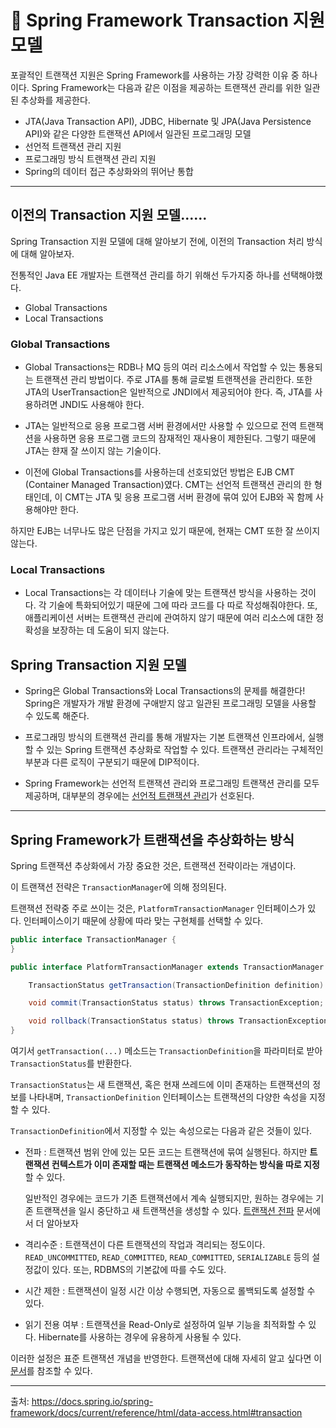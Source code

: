 # 🍃 Spring Framework Transaction 지원 모델

포괄적인 트랜잭션 지원은 Spring Framework를 사용하는 가장 강력한 이유 중 하나이다. Spring Framework는 다음과 같은 이점을 제공하는 트랜잭션 관리를 위한 일관된 추상화를 제공한다.

- JTA(Java Transaction API), JDBC, Hibernate 및 JPA(Java Persistence API)와 같은 다양한 트랜잭션 API에서 일관된 프로그래밍 모델
- 선언적 트랜잭션 관리 지원
- 프로그래밍 방식 트랜잭션 관리 지원
- Spring의 데이터 접근 추상화와의 뛰어난 통합

---

## 이전의 Transaction 지원 모델......

Spring Transaction 지원 모델에 대해 알아보기 전에, 이전의 Transaction 처리 방식에 대해 알아보자.

전통적인 Java EE 개발자는 트랜잭션 관리를 하기 위해선 두가지중 하나를 선택해야했다.

- Global Transactions
- Local Transactions

### Global Transactions

- Global Transactions는 RDB나 MQ 등의 여러 리소스에서 작업할 수 있는 통용되는 트랜잭션 관리 방법이다. 주로 JTA를 통해 글로벌 트랜잭션을 관리한다. 또한 JTA의 UserTransaction은 일반적으로 JNDI에서 제공되어야 한다. 즉, JTA를 사용하려면 JNDI도 사용해야 한다.

- JTA는 일반적으로 응용 프로그램 서버 환경에서만 사용할 수 있으므로 전역 트랜잭션을 사용하면 응용 프로그램 코드의 잠재적인 재사용이 제한된다. 그렇기 때문에 JTA는 햔재 잘 쓰이지 않는 기술이다.

- 이전에 Global Transactions를 사용하는데 선호되었던 방법은 EJB CMT (Container Managed Transaction)였다. CMT는 선언적 트랜잭션 관리의 한 형태인데, 이 CMT는 JTA 및 응용 프로그램 서버 환경에 묶여 있어 EJB와 꼭 함께 사용해야만 한다.

하지만 EJB는 너무나도 많은 단점을 가지고 있기 때문에, 현재는 CMT 또한 잘 쓰이지 않는다.

### Local Transactions

- Local Transactions는 각 데이터나 기술에 맞는 트랜잭션 방식을 사용하는 것이다. 각 기술에 특화되어있기 때문에 그에 따라 코드를 다 따로 작성해줘야한다. 또, 애플리케이션 서버는 트랜잭션 관리에 관여하지 않기 때문에 여러 리소스에 대한 정확성을 보장하는 데 도움이 되지 않는다.

## Spring Transaction 지원 모델

- Spring은 Global Transactions와 Local Transactions의 문제를 해결한다! Spring은 개발자가 개발 환경에 구애받지 않고 일관된 프로그래밍 모델을 사용할 수 있도록 해준다.

- 프로그래밍 방식의 트랜잭션 관리를 통해 개발자는 기본 트랜잭션 인프라에서, 실행할 수 있는 Spring 트랜잭션 추상화로 작업할 수 있다. 트랜잭션 관리라는 구체적인 부분과 다른 로직이 구분되기 때문에 DIP적이다.

- Spring Framework는 선언적 트랜잭션 관리와 프로그래밍 트랜잭션 관리를 모두 제공하며, 대부분의 경우에는 <a href="선언적 트랙잭션 관리.md">선언적 트랜잭션 관리</a>가 선호된다.

---

## Spring Framework가 트랜잭션을 추상화하는 방식

Spring 트랜잭션 추상화에서 가장 중요한 것은, 트랜잭션 전략이라는 개념이다.

이 트랜잭션 전략은 `TransactionManager`에 의해 정의된다.

트랜잭션 전략중 주로 쓰이는 것은, `PlatformTransactionManager` 인터페이스가 있다. 인터페이스이기 때문에 상황에 따라 맞는 구현체를 선택할 수 있다.

```java
public interface TransactionManager {
}

public interface PlatformTransactionManager extends TransactionManager {

    TransactionStatus getTransaction(TransactionDefinition definition) throws TransactionException;

    void commit(TransactionStatus status) throws TransactionException;

    void rollback(TransactionStatus status) throws TransactionException;
}

```

여기서 `getTransaction(...)` 메소드는 `TransactionDefinition`을 파라미터로 받아 `TransactionStatus`를 반환한다. 

`TransactionStatus`는 새 트랜잭션, 혹은 현재 쓰레드에 이미 존재하는 트랜잭션의 정보를 나타내며,
`TransactionDefinition` 인터페이스는 트랜잭션의 다양한 속성을 지정할 수 있다.

`TransactionDefinition`에서 지정할 수 있는 속성으로는 다음과 같은 것들이 있다.

- 전파 :
    트랜잭션 범위 안에 있는 모든 코드는 트랜잭션에 묶여 실행된다. 하지만 **트랜잭션 컨텍스트가 이미 존재할 때는 트랜잭션 메소드가 동작하는 방식을 따로 지정**할 수 있다.

    일반적인 경우에는 코드가 기존 트랜잭션에서 계속 실행되지만, 원하는 경우에는 기존 트랜잭션을 일시 중단하고 새 트랜잭션을 생성할 수 있다. <a href="./트랜잭션 전파.md">트랜잭션 전파</a> 문서에서 더 알아보자

- 격리수준 :
    트랜잭션이 다른 트랜잭션의 작업과 격리되는 정도이다. `READ_UNCOMMITTED`, `READ_COMMITTED`, `READ_COMMITTED`, `SERIALIZABLE` 등의 설정값이 있다. 또는, RDBMS의 기본값에 따를 수도 있다.

- 시간 제한 :
    트랜잭션이 일정 시간 이상 수행되면, 자동으로 롤백되도록 설정할 수 있다.

- 읽기 전용 여부 : 
    트랜잭션을 Read-Only로 설정하여 일부 기능을 최적화할 수 있다. Hibernate를 사용하는 경우에 유용하게 사용될 수 있다.

이러한 설정은 표준 트랜잭션 개념을 반영한다. 트랜잭션에 대해 자세히 알고 싶다면 이 <a href="https://github.com/rlaisqls/TIL/blob/main/%EB%8D%B0%EC%9D%B4%ED%84%B0%EB%B2%A0%EC%9D%B4%EC%8A%A4%20DataBase/DB%20%EC%84%A4%EA%B3%84/%ED%8A%B8%EB%9E%9C%EC%9E%AD%EC%85%98%20ACID%EC%99%80%20%EA%B2%A9%EB%A6%AC%EC%88%98%EC%A4%80.md">문서</a>를 참조할 수 있다.

---

출처: https://docs.spring.io/spring-framework/docs/current/reference/html/data-access.html#transaction